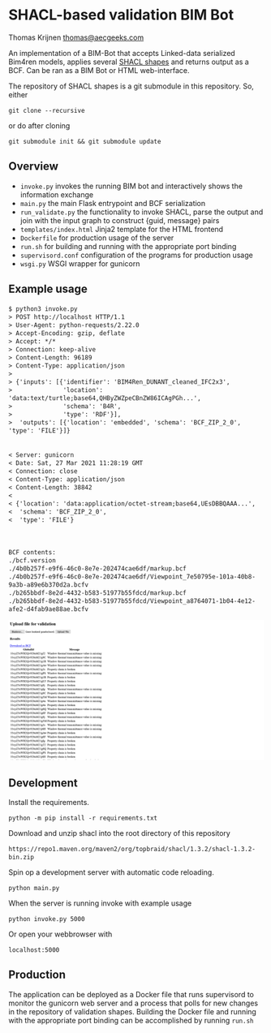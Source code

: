 SHACL-based validation BIM Bot
==============================

Thomas Krijnen <thomas@aecgeeks.com>

An implementation of a BIM-Bot that accepts Linked-data serialized Bim4ren models, applies several [SHACL shapes](https://github.com/sbalot/BIM4Ren_SHACLDB) and returns output as a BCF. Can be ran as a BIM Bot or
HTML web-interface.

The repository of SHACL shapes is a git submodule in this repository. So, either

    git clone --recursive
    
or do after cloning

    git submodule init && git submodule update

## Overview

* `invoke.py` invokes the running BIM bot and interactively shows the information exchange
* `main.py` the main Flask entrypoint and BCF serialization
* `run_validate.py` the functionality to invoke SHACL, parse the output and join with the input graph to construct {guid, message} pairs
* `templates/index.html` Jinja2 template for the HTML frontend
* `Dockerfile` for production usage of the server
* `run.sh` for building and running with the appropriate port binding
* `supervisord.conf` configuration of the programs for production usage
* `wsgi.py` WSGI wrapper for gunicorn

## Example usage

    $ python3 invoke.py
    > POST http://localhost HTTP/1.1
    > User-Agent: python-requests/2.22.0
    > Accept-Encoding: gzip, deflate
    > Accept: */*
    > Connection: keep-alive
    > Content-Length: 96189
    > Content-Type: application/json
    >
    > {'inputs': [{'identifier': 'BIM4Ren_DUNANT_cleaned_IFC2x3',
    >              'location': 'data:text/turtle;base64,QHByZWZpeCBnZW86ICAgPGh...',
    >              'schema': 'B4R',
    >              'type': 'RDF'}],
    >  'outputs': [{'location': 'embedded', 'schema': 'BCF_ZIP_2_0', 'type': 'FILE'}]}


    < Server: gunicorn
    < Date: Sat, 27 Mar 2021 11:28:19 GMT
    < Connection: close
    < Content-Type: application/json
    < Content-Length: 38842
    <
    < {'location': 'data:application/octet-stream;base64,UEsDBBQAAA...',
    <  'schema': 'BCF_ZIP_2_0',
    <  'type': 'FILE'}



    BCF contents:
    ./bcf.version
    ./4b0b257f-e9f6-46c0-8e7e-202474cae6df/markup.bcf
    ./4b0b257f-e9f6-46c0-8e7e-202474cae6df/Viewpoint_7e50795e-101a-40b8-9a3b-a89e6b370d2a.bcfv
    ./b265bbdf-8e2d-4432-b583-51977b55fdcd/markup.bcf
    ./b265bbdf-8e2d-4432-b583-51977b55fdcd/Viewpoint_a8764071-1b04-4e12-afe2-d4fab9ae88ae.bcfv
    
    
![](screen.png)


## Development

Install the requirements.

    python -m pip install -r requirements.txt
    
Download and unzip shacl into the root directory of this repository

    https://repo1.maven.org/maven2/org/topbraid/shacl/1.3.2/shacl-1.3.2-bin.zip

Spin op a development server with automatic code reloading.

    python main.py
    
When the server is running invoke with example usage

    python invoke.py 5000
    
Or open your webbrowser with

    localhost:5000

## Production

The application can be deployed as a Docker file that runs supervisord to monitor the gunicorn web server and a process that polls for new changes in the repository of validation shapes. Building the Docker file and running with the appropriate port binding can be accomplished by running `run.sh`
